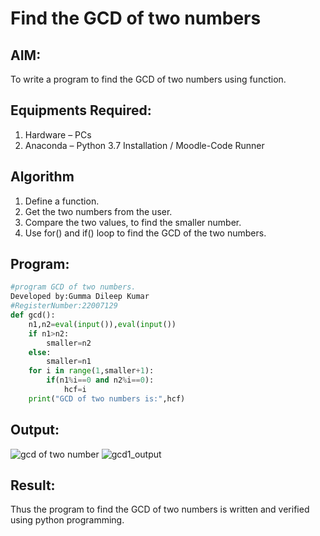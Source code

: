 # Find the GCD of two numbers

## AIM:
To write a program to find the GCD of two numbers using function.

## Equipments Required:
1. Hardware – PCs
2. Anaconda – Python 3.7 Installation / Moodle-Code Runner

## Algorithm
1. Define a function.
2. Get the two numbers from the user.
3. Compare the two values, to find the smaller number.
4. Use for() and if() loop to find the GCD of the two numbers.

## Program:
```python
#program GCD of two numbers.
Developed by:Gumma Dileep Kumar
#RegisterNumber:22007129
def gcd():
    n1,n2=eval(input()),eval(input())    
    if n1>n2:
        smaller=n2
    else:
        smaller=n1
    for i in range(1,smaller+1):
        if(n1%i==0 and n2%i==0):
            hcf=i
    print("GCD of two numbers is:",hcf)
```

## Output:
![gcd of two number](/gcd.PNG)
![gcd1_output](https://user-images.githubusercontent.com/118707761/213990655-a8ce97a3-3805-48e2-9d50-6bad4cd50eee.png)


## Result:
Thus the program to find the GCD of two numbers is written and verified using python programming.
